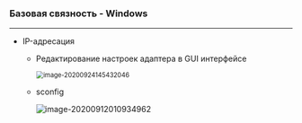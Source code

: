 ### Базовая связность - Windows

---

* IP-адресация

  - Редактирование настроек адаптера в GUI интерфейсе

    <img src="C:\Users\Delete\AppData\Roaming\Typora\typora-user-images\image-20200924145432046.png" alt="image-20200924145432046" style="zoom:80%;" />

  - sconfig

    ![image-20200912010934962](C:\Users\Delete\AppData\Roaming\Typora\typora-user-images\image-20200912010934962.png)